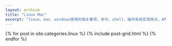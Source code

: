 ```yaml
---
layout: archive
title: "Linux Mac"
excerpt: "linux，mac、windows使用的相关事项，命令，shell，操作系统实现特点，API"
---
```


<div class="tiles">
{% for post in site.categories.linux %}
	{% include post-grid.html %}
{% endfor %}
</div><!-- /.tiles -->
